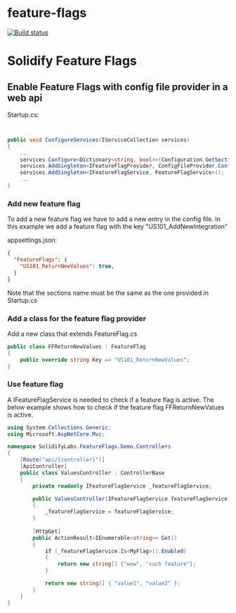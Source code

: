 # feature-flags
[![Build status](https://ci.appveyor.com/api/projects/status/l8bm6mcxhgvu5046/branch/master?svg=true)](https://ci.appveyor.com/project/HoudiniCollector/common-restclient/branch/master)

# Solidify Feature Flags

## Enable Feature Flags with config file provider in a web api

Startup.cs:
```csharp


public void ConfigureServices(IServiceCollection services)
{
    ...
    services.Configure<Dictionary<string, bool>>(Configuration.GetSection("FeatureFlags"));
    services.AddSingleton<IFeatureFlagProvider, ConfigFileProvider.ConfigFileFeatureFlagProvider>();
    services.AddSingleton<IFeatureFlagService, FeatureFlagService>();
    ...
}

```
### Add new feature flag
To add a new feature flag we have to add a new entry in the config file. In this example we add a feature flag with the key "US101_AddNewIntegration"

appsettings.json:
```json
{
  "FeatureFlags": {
    "US101_ReturnNewValues": true,
  }
}
```
Note that the sections name must be the same as the one provided in Startup.cs

### Add a class for the feature flag provider
Add a new class that extends FeatureFlag.cs
```csharp
public class FFReturnNewValues : FeatureFlag
{
    public override string Key => "US101_ReturnNewValues";
}
```

### Use feature flag
A IFeatureFlagService is needed to check if a feature flag is active. The below example shows how to check if the feature flag FFReturnNewValues is active.
```csharp
using System.Collections.Generic;
using Microsoft.AspNetCore.Mvc;

namespace SolidifyLabs.FeatureFlags.Demo.Controllers
{
    [Route("api/[controller]")]
    [ApiController]
    public class ValuesController : ControllerBase
    {
        private readonly IFeatureFlagService _featureFlagService;

        public ValuesController(IFeatureFlagService featureFlagService)
        {
            _featureFlagService = featureFlagService;
        }
        
        [HttpGet]
        public ActionResult<IEnumerable<string>> Get()
        {
            if (_featureFlagService.Is<MyFlag>().Enabled)
            {
                return new string[] {"wow", "such feature"};
            }

            return new string[] { "value1", "value2" };
        }
    }
}
```
